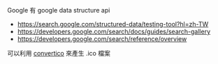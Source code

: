 Google 有 google data structure api 
- https://search.google.com/structured-data/testing-tool?hl=zh-TW
- https://developers.google.com/search/docs/guides/search-gallery
- https://developers.google.com/search/reference/overview

可以利用 [convertico](https://convertico.com/) 來產生 .ico 檔案
